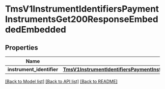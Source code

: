 # TmsV1InstrumentIdentifiersPaymentInstrumentsGet200ResponseEmbeddedEmbedded

## Properties
Name | Type | Description | Notes
------------ | ------------- | ------------- | -------------
**instrument_identifier** | [**TmsV1InstrumentIdentifiersPaymentInstrumentsGet200ResponseEmbeddedEmbeddedInstrumentIdentifier**](TmsV1InstrumentIdentifiersPaymentInstrumentsGet200ResponseEmbeddedEmbeddedInstrumentIdentifier.md) |  | [optional] 

[[Back to Model list]](../README.md#documentation-for-models) [[Back to API list]](../README.md#documentation-for-api-endpoints) [[Back to README]](../README.md)


